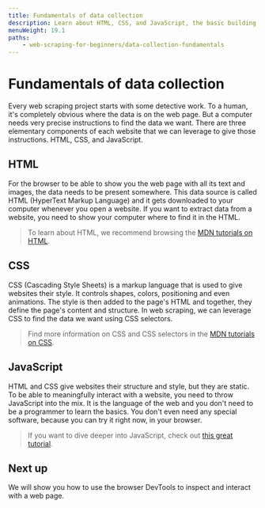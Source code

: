 ```yaml
---
title: Fundamentals of data collection
description: Learn about HTML, CSS, and JavaScript, the basic building blocks of a website, and how to use them in scraping.
menuWeight: 19.1
paths:
    - web-scraping-for-beginners/data-collection-fundamentals
---
```


# [](#fundamentals) Fundamentals of data collection

Every web scraping project starts with some detective work. To a human, it's completely obvious where the data is on the web page. But a computer needs very precise instructions to find the data we want. There are three elementary components of each website that we can leverage to give those instructions. HTML, CSS, and JavaScript.

## [](#html) HTML

For the browser to be able to show you the web page with all its text and images, the data needs to be present somewhere. This data source is called HTML (HyperText Markup Language) and it gets downloaded to your computer whenever you open a website. If you want to extract data from a website, you need to show your computer where to find it in the HTML.

> To learn about HTML, we recommend browsing the [MDN tutorials on HTML](https://developer.mozilla.org/en-US/docs/Web/HTML).

## [](#css) CSS

CSS (Cascading Style Sheets) is a markup language that is used to give websites their style. It controls shapes, colors, positioning and even animations. The style is then added to the page's HTML and together, they define the page's content and structure. In web scraping, we can leverage CSS to find the data we want using CSS selectors.

> Find more information on CSS and CSS selectors in the [MDN tutorials on CSS](https://developer.mozilla.org/en-US/docs/Web/CSS).

## [](#javascript) JavaScript

HTML and CSS give websites their structure and style, but they are static. To be able to meaningfully interact with a website, you need to throw JavaScript into the mix. It is the language of the web and you don't need to be a programmer to learn the basics. You don't even need any special software, because you can try it right now, in your browser.

> If you want to dive deeper into JavaScript, check out [this great tutorial](https://javascript.info/).

## [](#next) Next up

We will show you how to use the browser DevTools to inspect and interact with a web page.
